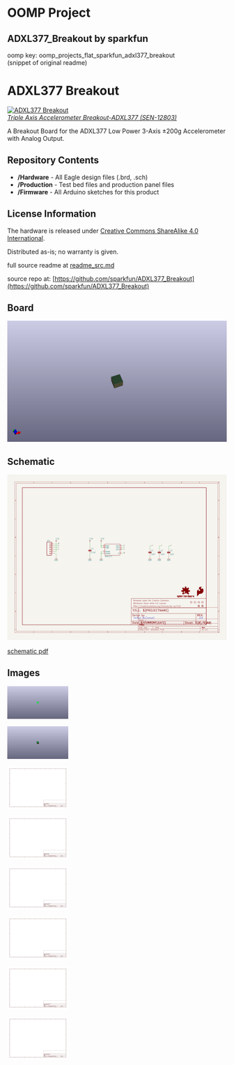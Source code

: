 # OOMP Project  
## ADXL377_Breakout  by sparkfun  
  
oomp key: oomp_projects_flat_sparkfun_adxl377_breakout  
(snippet of original readme)  
  
ADXL377 Breakout  
================  
  
[![ADXL377 Breakout](https://cdn.sparkfun.com//assets/parts/9/6/4/3/12803-00.jpg)     
*Triple Axis Accelerometer Breakout-ADXL377 (SEN-12803)*](https://www.sparkfun.com/products/12803)  
  
A Breakout Board for the ADXL377 Low Power 3-Axis ±200g Accelerometer with Analog Output.  
  
Repository Contents  
-------------------  
* **/Hardware** - All Eagle design files (.brd, .sch)  
* **/Production** - Test bed files and production panel files  
* **/Firmware** - All Arduino sketches for this product  
  
  
License Information  
-------------------  
The hardware is released under [Creative Commons ShareAlike 4.0 International](https://creativecommons.org/licenses/by-sa/4.0/).  
  
Distributed as-is; no warranty is given.  
  
  full source readme at [readme_src.md](readme_src.md)  
  
source repo at: [https://github.com/sparkfun/ADXL377_Breakout](https://github.com/sparkfun/ADXL377_Breakout)  
## Board  
  
[![working_3d.png](working_3d_600.png)](working_3d.png)  
## Schematic  
  
[![working_schematic.png](working_schematic_600.png)](working_schematic.png)  
  
[schematic pdf](working_schematic.pdf)  
## Images  
  
[![working_3D_bottom.png](working_3D_bottom_140.png)](working_3D_bottom.png)  
  
[![working_3D_top.png](working_3D_top_140.png)](working_3D_top.png)  
  
[![working_assembly_page_01.png](working_assembly_page_01_140.png)](working_assembly_page_01.png)  
  
[![working_assembly_page_02.png](working_assembly_page_02_140.png)](working_assembly_page_02.png)  
  
[![working_assembly_page_03.png](working_assembly_page_03_140.png)](working_assembly_page_03.png)  
  
[![working_assembly_page_04.png](working_assembly_page_04_140.png)](working_assembly_page_04.png)  
  
[![working_assembly_page_05.png](working_assembly_page_05_140.png)](working_assembly_page_05.png)  
  
[![working_assembly_page_06.png](working_assembly_page_06_140.png)](working_assembly_page_06.png)  
